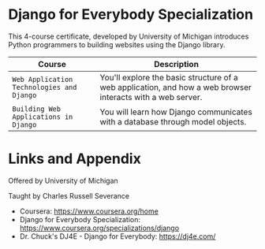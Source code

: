 # Django for Everybody Specialization

This 4-course certificate, developed by University of Michigan introduces Python programmers to building websites using the Django library. 

| Course | Description |
| --- | --- |
| `Web Application Technologies and Django` | You'll explore the basic structure of a web application, and how a web browser interacts with a web server.|
| `Building Web Applications in Django` | You will learn how Django communicates with a database through model objects.|




Links and Appendix
========================================================
Offered by University of Michigan

Taught by Charles Russell Severance


- Coursera: https://www.coursera.org/home
- Django for Everybody Specialization: https://www.coursera.org/specializations/django
- Dr. Chuck's DJ4E - Django for Everybody: https://dj4e.com/

